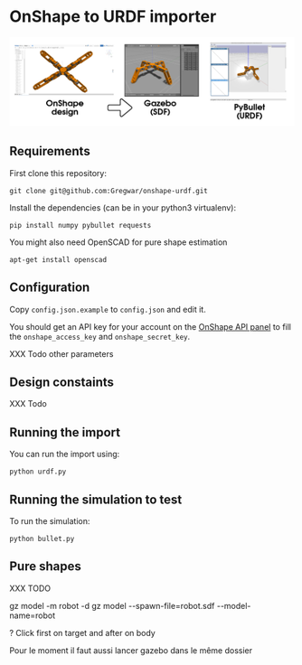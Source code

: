 # OnShape to URDF importer

![](img/main.png)

## Requirements

First clone this repository:

    git clone git@github.com:Gregwar/onshape-urdf.git

Install the dependencies (can be in your python3 virtualenv):

    pip install numpy pybullet requests

You might also need OpenSCAD for pure shape estimation

    apt-get install openscad

## Configuration

Copy `config.json.example` to `config.json` and edit it.

You should get an API key for your account on the
[OnShape API panel](https://dev-portal.onshape.com/keys) to
fill the `onshape_access_key` and `onshape_secret_key`.

XXX Todo other parameters

## Design constaints

XXX Todo

## Running the import

You can run the import using:

    python urdf.py

## Running the simulation to test

To run the simulation:

    python bullet.py

## Pure shapes

XXX TODO


gz model -m robot -d
gz model --spawn-file=robot.sdf --model-name=robot

? Click first on target and after on body

Pour le moment il faut aussi lancer gazebo dans le même dossier
